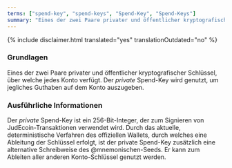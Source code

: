 ```yaml
---
terms: ["spend-key", "spend-keys", "Spend-Key", "Spend-Keys"]
summary: "Eines der zwei Paare privater und öffentlicher kryptografischer Schlüssel, über welche jedes Konto verfügt; der private Spend-Key wird genutzt, um jegliches Guthaben auf dem Konto auszugeben"
---
```


{% include disclaimer.html translated="yes" translationOutdated="no" %}
### Grundlagen

Eines der zwei Paare privater und öffentlicher kryptografischer Schlüssel, über welche jedes Konto verfügt. Der *private* Spend-Key wird genutzt, um jegliches Guthaben auf dem Konto auszugeben.

### Ausführliche Informationen

Der *private* Spend-Key ist ein 256-Bit-Integer, der zum Signieren von JudEcoin-Transaktionen verwendet wird. Durch das aktuelle, deterministische Verfahren des offiziellen Wallets, durch welches eine Ableitung der Schlüssel erfolgt, ist der private Spend-Key zusätzlich eine alternative Schreibweise des @mnemonischen-Seeds. Er kann zum Ableiten aller anderen Konto-Schlüssel genutzt werden.

